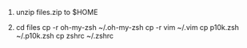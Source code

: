 1. unzip files.zip to $HOME

2. cd files
  cp -r oh-my-zsh ~/.oh-my-zsh
  cp -r vim ~/.vim
  cp p10k.zsh ~/.p10k.zsh
  cp zshrc ~/.zshrc

